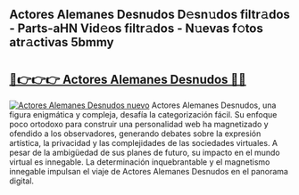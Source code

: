 ## Actores Alemanes Desnudos D𝚎sn𝚞dos filtr𝚊dos - Parts-aHN Vid𝚎os filtr𝚊dos - N𝚞evas f𝚘tos atr𝚊ctivas 5bmmy

# <h2><a href="http://mb5i51.tromn.icu/?c=Actores+Alemanes+Desnudos">🔗👉👉👉 Actores Alemanes Desnudos 🔗🔗</a></h2>

[![Actores Alemanes Desnudos nuevo](https://i.imgur.com/pEAQMta.gif)](http://mb5i51.tromn.icu/?c=Actores+Alemanes+Desnudos)
Actores Alemanes Desnudos, una figura enigmática y compleja, desafía la categorización fácil. Su enfoque poco ortodoxo para construir una personalidad web ha magnetizado y ofendido a los observadores, generando debates sobre la expresión artística, la privacidad y las complejidades de las sociedades virtuales. A pesar de la ambigüedad de sus planes de futuro, su impacto en el mundo virtual es innegable. La determinación inquebrantable y el magnetismo innegable impulsan el viaje de Actores Alemanes Desnudos en el panorama digital.

